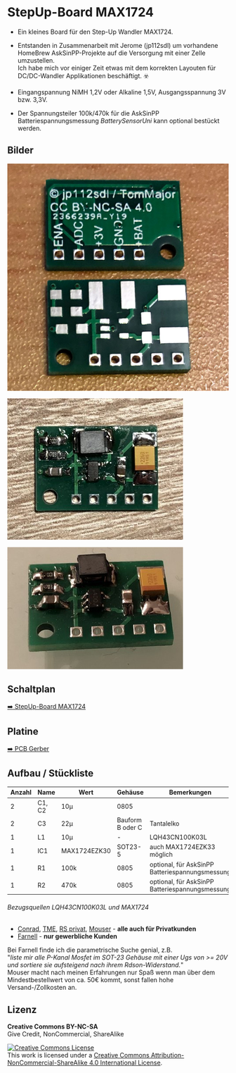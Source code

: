 
# StepUp-Board MAX1724

- Ein kleines Board für den Step-Up Wandler MAX1724.

- Entstanden in Zusammenarbeit mit Jerome (jp112sdl) um vorhandene HomeBrew AskSinPP-Projekte auf die Versorgung mit einer Zelle umzustellen.<br>
  Ich habe mich vor einiger Zeit etwas mit dem korrekten Layouten für DC/DC-Wandler Applikationen beschäftigt. :biohazard:

- Eingangspannung NiMH 1,2V oder Alkaline 1,5V, Ausgangsspannung 3V bzw. 3,3V.

- Der Spannungsteiler 100k/470k für die AskSinPP Batteriespannungsmessung *BatterySensorUni* kann optional bestückt werden.


## Bilder

![pic](Images/StepUp_Board_MAX1724_1.jpg)

![pic](Images/StepUp_Board_MAX1724_2.jpg)

![pic](Images/StepUp_Board_MAX1724_3.jpg)


## Schaltplan

[:arrow_right: StepUp-Board MAX1724](https://github.com/TomMajor/SmartHome/tree/master/PCB/StepUp_Board_MAX1724/Files/StepUp_Board_MAX1724.pdf)


## Platine

[:arrow_right: PCB Gerber](Gerber)


## Aufbau / Stückliste

| Anzahl	| Name	    | Wert	            | Gehäuse       | Bemerkungen |
|---|---|---|---|---|
| 2 | C1, C2 | 10µ            | 0805	| |
| 2 | C3   | 22µ              | Bauform B oder C | Tantalelko |
| 1 | L1   | 10µ              | - | LQH43CN100K03L |
| 1 | IC1  | MAX1724EZK30     | SOT23-5 | auch MAX1724EZK33 möglich |
| 1 | R1   | 100k             | 0805	| optional, für AskSinPP Batteriespannungsmessung |
| 1 | R2   | 470k             | 0805	| optional, für AskSinPP Batteriespannungsmessung |

###### Bezugsquellen LQH43CN100K03L und MAX1724

- [Conrad](https://www.conrad.de), [TME](https://www.tme.eu/de), [RS privat](https://www.rsonline-privat.de), [Mouser](https://www.mouser.de) - **alle auch für Privatkunden**
- [Farnell](https://de.farnell.com) - **nur gewerbliche Kunden**

Bei Farnell finde ich die parametrische Suche genial, z.B.<br>
"*liste mir alle P-Kanal Mosfet im SOT-23 Gehäuse mit einer Ugs von >= 20V und sortiere sie aufsteigend nach ihrem Rdson-Widerstand.*"<br>
Mouser macht nach meinen Erfahrungen nur Spaß wenn man über dem Mindestbestellwert von ca. 50€ kommt, sonst fallen hohe Versand-/Zollkosten an.


## Lizenz

**Creative Commons BY-NC-SA**<br>
Give Credit, NonCommercial, ShareAlike

<a rel="license" href="http://creativecommons.org/licenses/by-nc-sa/4.0/"><img alt="Creative Commons License" style="border-width:0" src="https://i.creativecommons.org/l/by-nc-sa/4.0/88x31.png" /></a><br />This work is licensed under a <a rel="license" href="http://creativecommons.org/licenses/by-nc-sa/4.0/">Creative Commons Attribution-NonCommercial-ShareAlike 4.0 International License</a>.

